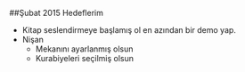 ##Şubat 2015 Hedeflerim

- Kitap seslendirmeye başlamış ol en azından bir demo yap. 
- Nişan 
    - Mekanını ayarlanmış olsun
    - Kurabiyeleri seçilmiş olsun
